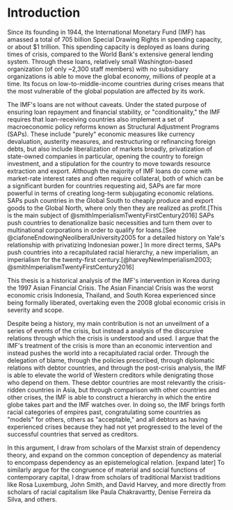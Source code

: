 # Introduction

Since its founding in 1944, the International Monetary Fund
(IMF) has amassed a total of 705 billion Special Drawing Rights
in spending capacity, or about \$1 trillion. This spending
capacity is deployed as loans during times of crisis, compared
to the World Bank's extensive general lending system. Through
these loans, relatively small Washington-based organization (of
only \~2,300 staff members) with no subsidiary organizations is
able to move the global economy, millions of people at a time.
Its focus on low-to-middle-income countries during crises means
that the most vulnerable of the global population are affected
by its work.

The IMF's loans are not without caveats. Under the stated
purpose of ensuring loan repayment and financial stability, or
"conditionality," the IMF requires that loan-receiving
countries also implement a set of macroeconomic policy reforms
known as Structural Adjustment Programs (SAPs). These include
"purely" economic measures like currency devaluation, austerity
measures, and restructuring or refinancing foreign debts, but
also include liberalization of markets broadly, privatization
of state-owned companies in particular, opening the country to
foreign investment, and a stipulation for the country to move
towards resource extraction and export. Although the majority
of IMF loans do come with market-rate interest rates and often
require collateral, both of which can be a significant burden
for countries requesting aid, SAPs are far more powerful in
terms of creating long-term subjugating economic relations.
SAPs push countries in the Global South to cheaply produce and
export goods to the Global North, where only then they are
realized as profit.[This is the main subject of
@smithImperialismTwentyFirstCentury2016] SAPs push countries to
denationalize basic necessities and turn them over to
multinational corporations in order to qualify for loans.[See
@ciafoneEndowingNeoliberalUniversity2005 for a detailed history
on Yale's relationship with privatizing Indonesian power.] In
more direct terms, SAPs push countries into a recapitulated
racial hierarchy, a new imperialism, an imperialism for the
twenty-first century.[@harveyNewImperialism2003;
@smithImperialismTwentyFirstCentury2016]

This thesis is a historical analysis of the IMF's intervention
in Korea during the 1997 Asian Financial Crisis. The Asian
Financial Crisis was the worst economic crisis Indonesia,
Thailand, and South Korea experienced since being formally
liberated, overtaking even the 2008 global economic crisis in
severity and scope. 

Despite being a history, my main contribution is not an
unveilment of a series of events of the crisis, but instead a
analysis of the discursive relations through which the crisis
is understood and used. I argue that the IMF's treatment of the
crisis is more than an economic intervention and instead pushes
the world into a recapitulated racial order. Through the
delegation of blame, through the policies prescribed, through
diplomatic relations with debtor countries, and through the
post-crisis analysis, the IMF is able to elevate the world of
Western creditors while denigrating those who depend on them.
These debtor countries are most relevantly the crisis-ridden
countries in Asia, but through comparison with other countries
and other crises, the IMF is able to construct a hierarchy in
which the entire globe takes part and the IMF watches over. In
doing so, the IMF brings forth racial categories of empires
past, congratulating some countries as "models" for others,
others as "acceptable," and all debtors as having experienced
crises because they had not yet progressed to the level of the
successful countries that served as creditors.

In this argument, I draw from scholars of the Marxist strain of
dependency theory, and expand on the common conception of
dependency as material to encompass dependency as an
epistemelogical relation. [expand later] To similarly argue for
the congruence of material and social functions of contemporary
capital, I draw from scholars of traditional Marxist traditions
like Rosa Luxemburg, John Smith, and David Harvey, and more
directly from scholars of racial capitalism like Paula
Chakravartty, Denise Ferreira da Silva, and others.
